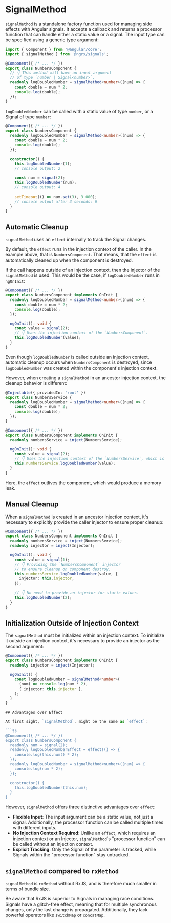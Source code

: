 # SignalMethod

`signalMethod` is a standalone factory function used for managing side effects with Angular signals. It accepts a callback and returns a processor function that can handle either a static value or a signal. The input type can be specified using a generic type argument:

```ts
import { Component } from '@angular/core';
import { signalMethod } from '@ngrx/signals';

@Component({ /* ... */ })
export class NumbersComponent {
  // 👇 This method will have an input argument
  // of type `number | Signal<number>`.
  readonly logDoubledNumber = signalMethod<number>((num) => {
    const double = num * 2;
    console.log(double);
  });
}
```

`logDoubledNumber` can be called with a static value of type `number`, or a Signal of type `number`:

```ts
@Component({ /* ... */ })
export class NumbersComponent {
  readonly logDoubledNumber = signalMethod<number>((num) => {
    const double = num * 2;
    console.log(double);
  });

  constructor() {
    this.logDoubledNumber(1);
    // console output: 2

    const num = signal(2);
    this.logDoubledNumber(num);
    // console output: 4
    
    setTimeout(() => num.set(3), 3_000);
    // console output after 3 seconds: 6
  }
}
```

## Automatic Cleanup

`signalMethod` uses an `effect` internally to track the Signal changes.

By default, the `effect` runs in the injection context of the caller. In the example above, that is `NumbersComponent`. That means, that the `effect` is automatically cleaned up when the component is destroyed.

If the call happens outside of an injection context, then the injector of the `signalMethod` is used. This would be the case, if `logDoubledNumber` runs in `ngOnInit`:

```ts
@Component({ /* ... */ })
export class NumbersComponent implements OnInit {
  readonly logDoubledNumber = signalMethod<number>((num) => {
    const double = num * 2;
    console.log(double);
  });

  ngOnInit(): void {
    const value = signal(2);
    // 👇 Uses the injection context of the `NumbersComponent`.
    this.logDoubledNumber(value);
  }
}
```

Even though `logDoubledNumber` is called outside an injection context, automatic cleanup occurs when `NumbersComponent` is destroyed, since `logDoubledNumber` was created within the component's injection context.

However, when creating a `signalMethod` in an ancestor injection context, the cleanup behavior is different:

```ts
@Injectable({ providedIn: 'root' })
export class NumbersService {
  readonly logDoubledNumber = signalMethod<number>((num) => {
    const double = num * 2;
    console.log(double);
  });
}

@Component({ /* ... */ })
export class NumbersComponent implements OnInit {
  readonly numbersService = inject(NumbersService);

  ngOnInit(): void {
    const value = signal(2);
    // 👇 Uses the injection context of the `NumbersService`, which is root.
    this.numbersService.logDoubledNumber(value);
  }
}
```

Here, the `effect` outlives the component, which would produce a memory leak.

## Manual Cleanup

When a `signalMethod` is created in an ancestor injection context, it's necessary to explicitly provide the caller injector to ensure proper cleanup:

```ts
@Component({ /* ... */ })
export class NumbersComponent implements OnInit {
  readonly numbersService = inject(NumbersService);
  readonly injector = inject(Injector);

  ngOnInit(): void {
    const value = signal(1);
    // 👇 Providing the `NumbersComponent` injector
    // to ensure cleanup on component destroy.
    this.numbersService.logDoubledNumber(value, {
      injector: this.injector,
    });
  
    // 👇 No need to provide an injector for static values.
    this.logDoubledNumber(2);
  }
}
```

## Initialization Outside of Injection Context

The `signalMethod` must be initialized within an injection context. To initialize it outside an injection context, it's necessary to provide an injector as the second argument:

```ts
@Component({ /* ... */ })
export class NumbersComponent implements OnInit {
  readonly injector = inject(Injector);

  ngOnInit() {
    const logDoubledNumber = signalMethod<number>(
      (num) => console.log(num * 2),
      { injector: this.injector },
    );
  }
}

## Advantages over Effect

At first sight, `signalMethod`, might be the same as `effect`:

```ts
@Component({ /* ... */ })
export class NumbersComponent {
  readonly num = signal(2);
  readonly logDoubledNumberEffect = effect(() => {
    console.log(this.num() * 2);
  });
  readonly logDoubledNumber = signalMethod<number>((num) => {
    console.log(num * 2);
  });

  constructor() {
    this.logDoubledNumber(this.num);
  }
}
```

However, `signalMethod` offers three distinctive advantages over `effect`:

- **Flexible Input**: The input argument can be a static value, not just a signal. Additionally, the processor function can be called multiple times with different inputs.
- **No Injection Context Required**: Unlike an `effect`, which requires an injection context or an Injector, `signalMethod`'s "processor function" can be called without an injection context.
- **Explicit Tracking**: Only the Signal of the parameter is tracked, while Signals within the "processor function" stay untracked.

## `signalMethod` compared to `rxMethod`

`signalMethod` is `rxMethod` without RxJS, and is therefore much smaller in terms of bundle size.

Be aware that RxJS is superior to Signals in managing race conditions. Signals have a glitch-free effect, meaning that for multiple synchronous changes, only the last change is propagated. Additionally, they lack powerful operators like `switchMap` or `concatMap`.
